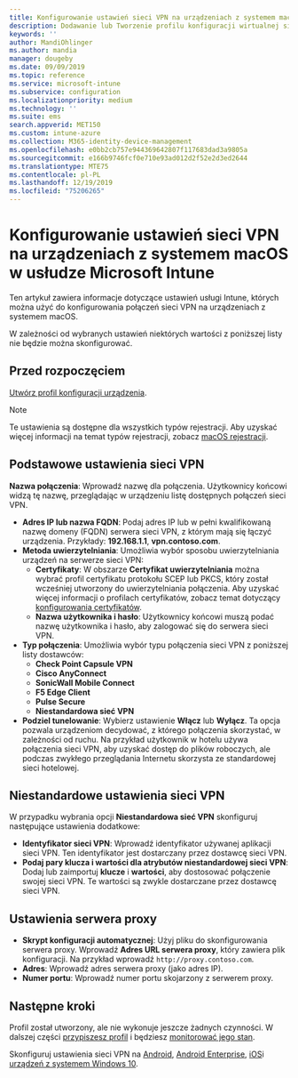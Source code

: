 ```yaml
---
title: Konfigurowanie ustawień sieci VPN na urządzeniach z systemem macOS w usłudze Microsoft Intune — Azure | Microsoft Docs
description: Dodawanie lub Tworzenie profilu konfiguracji wirtualnej sieci prywatnej (VPN), w tym szczegółów połączenia, tunelowanie podzielone, niestandardowe ustawienia sieci VPN z identyfikatorami, pary kluczy i wartości, ustawienia serwera proxy ze skryptem konfiguracji, adresem IP lub nazwą FQDN i portem TCP w Microsoft Intune na urządzeniach z systemem macOS.
keywords: ''
author: MandiOhlinger
ms.author: mandia
manager: dougeby
ms.date: 09/09/2019
ms.topic: reference
ms.service: microsoft-intune
ms.subservice: configuration
ms.localizationpriority: medium
ms.technology: ''
ms.suite: ems
search.appverid: MET150
ms.custom: intune-azure
ms.collection: M365-identity-device-management
ms.openlocfilehash: e0bb2cb757e944369642807f117683dad3a9805a
ms.sourcegitcommit: e166b9746fcf0e710e93ad012d2f52e2d3ed2644
ms.translationtype: MTE75
ms.contentlocale: pl-PL
ms.lasthandoff: 12/19/2019
ms.locfileid: "75206265"
---
```

# <a name="add-vpn-settings-on-macos-devices-in-microsoft-intune"></a>Konfigurowanie ustawień sieci VPN na urządzeniach z systemem macOS w usłudze Microsoft Intune



Ten artykuł zawiera informacje dotyczące ustawień usługi Intune, których można użyć do konfigurowania połączeń sieci VPN na urządzeniach z systemem macOS.

W zależności od wybranych ustawień niektórych wartości z poniższej listy nie będzie można skonfigurować.

## <a name="before-you-begin"></a>Przed rozpoczęciem

[Utwórz profil konfiguracji urządzenia](vpn-settings-configure.md).

> [!NOTE]
> Te ustawienia są dostępne dla wszystkich typów rejestracji. Aby uzyskać więcej informacji na temat typów rejestracji, zobacz [macOS rejestracji](../enrollment/macos-enroll.md).

## <a name="base-vpn-settings"></a>Podstawowe ustawienia sieci VPN

**Nazwa połączenia**: Wprowadź nazwę dla połączenia. Użytkownicy końcowi widzą tę nazwę, przeglądając w urządzeniu listę dostępnych połączeń sieci VPN.
- **Adres IP lub nazwa FQDN**: Podaj adres IP lub w pełni kwalifikowaną nazwę domeny (FQDN) serwera sieci VPN, z którym mają się łączyć urządzenia. Przykłady: **192.168.1.1**, **vpn.contoso.com**.
- **Metoda uwierzytelniania**: Umożliwia wybór sposobu uwierzytelniania urządzeń na serwerze sieci VPN:
  - **Certyfikaty**: W obszarze **Certyfikat uwierzytelniania** można wybrać profil certyfikatu protokołu SCEP lub PKCS, który został wcześniej utworzony do uwierzytelniania połączenia. Aby uzyskać więcej informacji o profilach certyfikatów, zobacz temat dotyczący [konfigurowania certyfikatów](../protect/certificates-configure.md).
  - **Nazwa użytkownika i hasło**: Użytkownicy końcowi muszą podać nazwę użytkownika i hasło, aby zalogować się do serwera sieci VPN.
- **Typ połączenia**: Umożliwia wybór typu połączenia sieci VPN z poniższej listy dostawców:
  - **Check Point Capsule VPN**
  - **Cisco AnyConnect**
  - **SonicWall Mobile Connect**
  - **F5 Edge Client**
  - **Pulse Secure**
  - **Niestandardowa sieć VPN**
- **Podziel tunelowanie**: Wybierz ustawienie **Włącz** lub **Wyłącz**. Ta opcja pozwala urządzeniom decydować, z którego połączenia skorzystać, w zależności od ruchu. Na przykład użytkownik w hotelu używa połączenia sieci VPN, aby uzyskać dostęp do plików roboczych, ale podczas zwykłego przeglądania Internetu skorzysta ze standardowej sieci hotelowej.

<!--- **Per-app VPN** - Select this option if you want to associate this VPN connection with an iOS or macOS app so that the connection will be opened when the app is run. You can associate the VPN profile with an app when you assign the software. For more information, see [How to assign and monitor apps](../apps/apps-deploy.md). --->

## <a name="custom-vpn-settings"></a>Niestandardowe ustawienia sieci VPN

W przypadku wybrania opcji **Niestandardowa sieć VPN** skonfiguruj następujące ustawienia dodatkowe:

- **Identyfikator sieci VPN**: Wprowadź identyfikator używanej aplikacji sieci VPN. Ten identyfikator jest dostarczany przez dostawcę sieci VPN.
- **Podaj pary klucza i wartości dla atrybutów niestandardowej sieci VPN**: Dodaj lub zaimportuj **klucze** i **wartości**, aby dostosować połączenie swojej sieci VPN. Te wartości są zwykle dostarczane przez dostawcę sieci VPN.

## <a name="proxy-settings"></a>Ustawienia serwera proxy

- **Skrypt konfiguracji automatycznej**: Użyj pliku do skonfigurowania serwera proxy. Wprowadź **Adres URL serwera proxy**, który zawiera plik konfiguracji. Na przykład wprowadź `http://proxy.contoso.com`.
- **Adres**: Wprowadź adres serwera proxy (jako adres IP).
- **Numer portu**: Wprowadź numer portu skojarzony z serwerem proxy.

## <a name="next-steps"></a>Następne kroki

Profil został utworzony, ale nie wykonuje jeszcze żadnych czynności. W dalszej części [przypiszesz profil](device-profile-assign.md) i będziesz [monitorować jego stan](device-profile-monitor.md).

Skonfiguruj ustawienia sieci VPN na [Android](vpn-settings-android.md), [Android Enterprise](vpn-settings-android-enterprise.md), [iOS](vpn-settings-ios.md)i [urządzeń z systemem Windows 10](vpn-settings-windows-10.md).
